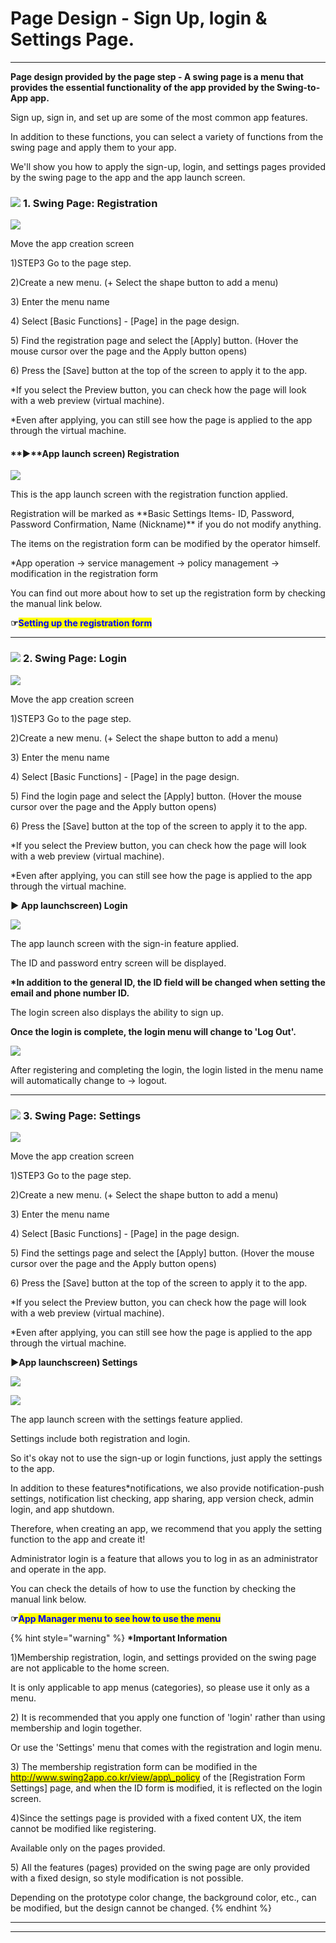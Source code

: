 # Page Design - Sign Up, login & Settings Page.

***

**Page design provided by the page step - A swing page is a menu that provides the essential functionality of the app provided by the Swing-to-App app.**

Sign up, sign in, and set up are some of the most common app features.

In addition to these functions, you can select a variety of functions from the swing page and apply them to your app.

We'll show you how to apply the sign-up, login, and settings pages provided by the swing page to the app and the app launch screen.

### ![](https://wp.swing2app.co.kr/wp-content/uploads/2020/04/%EB%8B%A8%EB%9D%BD1-e1611212616323.png) **1.** Swing Page: Registration

![](https://wp.swing2app.co.kr/wp-content/uploads/2022/07/%ED%9A%8C%EC%9B%90%EA%B0%80%EC%9E%85.png)

Move the app creation screen

1\)STEP3 Go to the page step.

2\)Create a new menu. (+ Select the shape button to add a menu)

3\) Enter the menu name

4\) Select \[Basic Functions] - \[Page] in the page design.

5\) Find the registration page and select the \[Apply] button. (Hover the mouse cursor over the page and the Apply button opens)

6\) Press the \[Save] button at the top of the screen to apply it to the app.

\*If you select the Preview button, you can check how the page will look with a web preview (virtual machine).

\*Even after applying, you can still see how the page is applied to the app through the virtual machine.

#### **▶**App launch screen) Registration

![](https://wp.swing2app.co.kr/wp-content/uploads/2022/07/%EC%95%B1%ED%9A%8C%EC%9B%90%EA%B0%80%EC%9E%85%ED%99%94%EB%A9%B4.png)

This is the app launch screen with the registration function applied.

Registration will be marked as \*\*Basic Settings Items- ID, Password, Password Confirmation, Name (Nickname)\*\* if you do not modify anything.

The items on the registration form can be modified by the operator himself.

\*App operation → service management → policy management → modification in the registration form

You can find out more about how to set up the registration form by checking the manual link below.

**☞**<mark style="color:blue;">**Setting up the registration form**</mark>

***

### ![](https://wp.swing2app.co.kr/wp-content/uploads/2020/04/%EB%8B%A8%EB%9D%BD1-e1611212616323.png) **2.** Swing Page: Login

![](https://wp.swing2app.co.kr/wp-content/uploads/2022/07/%EB%A1%9C%EA%B7%B8%EC%9D%B8.png)

Move the app creation screen

1\)STEP3 Go to the page step.

2\)Create a new menu. (+ Select the shape button to add a menu)

3\) Enter the menu name

4\) Select \[Basic Functions] - \[Page] in the page design.

5\) Find the login page and select the \[Apply] button. (Hover the mouse cursor over the page and the Apply button opens)

6\) Press the \[Save] button at the top of the screen to apply it to the app.

\*If you select the Preview button, you can check how the page will look with a web preview (virtual machine).

\*Even after applying, you can still see how the page is applied to the app through the virtual machine.

**▶ App launchscreen) Login**

![](https://wp.swing2app.co.kr/wp-content/uploads/2022/07/%EC%95%B1%EB%A1%9C%EA%B7%B8%EC%9D%B8%ED%99%94%EB%A9%B4.png)

The app launch screen with the sign-in feature applied.

The ID and password entry screen will be displayed.

**\*In addition to the general ID, the ID field will be changed when setting the email and phone number ID.**

The login screen also displays the ability to sign up.

**Once the login is complete, the login menu will change to 'Log Out'.**

![](https://wp.swing2app.co.kr/wp-content/uploads/2022/07/%EC%95%B1%EB%A1%9C%EA%B7%B8%EC%9D%B82.png)

After registering and completing the login, the login listed in the menu name will automatically change to → logout.

***

### ![](https://wp.swing2app.co.kr/wp-content/uploads/2020/04/%EB%8B%A8%EB%9D%BD1-e1611212616323.png) **3.** Swing Page: Settings

![](https://wp.swing2app.co.kr/wp-content/uploads/2022/07/%EC%84%A4%EC%A0%95.png)

Move the app creation screen

1\)STEP3 Go to the page step.

2\)Create a new menu. (+ Select the shape button to add a menu)

3\) Enter the menu name

4\) Select \[Basic Functions] - \[Page] in the page design.

5\) Find the settings page and select the \[Apply] button. (Hover the mouse cursor over the page and the Apply button opens)

6\) Press the \[Save] button at the top of the screen to apply it to the app.

\*If you select the Preview button, you can check how the page will look with a web preview (virtual machine).

\*Even after applying, you can still see how the page is applied to the app through the virtual machine.

**▶App launchscreen) Settings**

![](https://wp.swing2app.co.kr/wp-content/uploads/2022/07/%EC%95%B1%EC%84%A4%EC%A0%95%ED%99%94%EB%A9%B42.png)

![](https://wp.swing2app.co.kr/wp-content/uploads/2022/07/%EC%95%B1%EC%84%A4%EC%A0%95%ED%99%94%EB%A9%B41.png)

The app launch screen with the settings feature applied.

Settings include both registration and login.

So it's okay not to use the sign-up or login functions, just apply the settings to the app.

In addition to these features\*notifications, we also provide notification-push settings, notification list checking, app sharing, app version check, admin login, and app shutdown.

Therefore, when creating an app, we recommend that you apply the setting function to the app and create it!

Administrator login is a feature that allows you to log in as an administrator and operate in the app.

You can check the details of how to use the function by checking the manual link below.

**☞**<mark style="color:blue;">**App Manager menu to see how to use the menu**</mark>

{% hint style="warning" %}
**\*Important Information**

1\)Membership registration, login, and settings provided on the swing page are not applicable to the home screen.

It is only applicable to app menus (categories), so please use it only as a menu.

2\) It is recommended that you apply one function of 'login' rather than using membership and login together.

Or use the 'Settings' menu that comes with the registration and login menu.

3\) The membership registration form can be modified in the <mark style="color:blue;">http://www.swing2app.co.kr/view/app\_policy</mark> of the \[Registration Form Settings] page, and when the ID form is modified, it is reflected on the login screen.

4\)Since the settings page is provided with a fixed content UX, the item cannot be modified like registering.

Available only on the pages provided.

5\) All the features (pages) provided on the swing page are only provided with a fixed design, so style modification is not possible.

Depending on the prototype color change, the background color, etc., can be modified, but the design cannot be changed.
{% endhint %}

***

***

